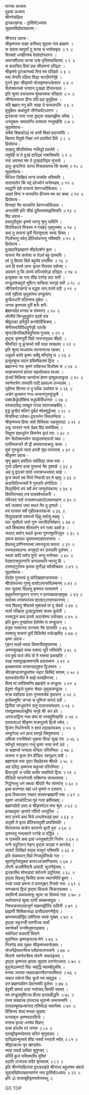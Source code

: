 मागचा अध्याय  
पुढचा अध्याय  
श्रीगर्गसंहिता  
द्वारकाखण्डः - द्वाविंशोऽध्यायः  
सुदामाविप्रोपाख्यानम् -  
  
श्रीनारद उवाच -  
श्रीकृष्णस्य सखा कश्चित् सुदामा नाम ब्राह्मणः ।  
स उवास स्वपुर्यां तु सत्या च भार्ययावृतः ॥ १ ॥  
विरक्तो धनहीनश्च वेदवेदांगपारगः ।  
समानशीलया पत्न्या चक्रे वृत्तिमयाचिताम् ॥ २ ॥  
स कदाचित् प्रियां प्राह सीदमानां दरिद्रतः ।  
श्रीकृष्णो द्वारकानाथो मित्रं मम पतिव्रते ॥ ३ ॥  
मया तेनापि पठिता विद्या सान्दीपनेर्गृहे ।  
पुनर्न दृष्टः श्रीकृष्णो भोजवृष्ण्यन्धकेश्वरः ॥ ४ ॥  
त्रैलोक्यनाथो भगवान् दुःखहा दीनवत्सलः ।  
इति श्रुत्वा वचस्तस्य शुष्कवक्त्रा पतिव्रता ॥ ५ ॥  
जीर्णवस्त्रधरा दीना पतिं प्राह बुभुक्षिता ।  
यदि ब्रह्मन् ननु हरिः सखा ते कमलापतिः ॥ ६ ॥  
बुभुक्षितः कथंभूतो जीर्णकर्पटधारणः ।  
द्वारकायां जना गत्वा दृष्ट्वा साक्षाच्छ्रीयः पतिम् ।  
धनयुक्ताः समायान्ति तस्मात्वं गन्तुमर्हसि ॥ ७ ॥  
सुदामोवाच -  
सर्वेषां शिक्षकोऽहं त्वं तस्मै शिक्षां प्रदास्यसि ।  
विप्रस्य विदुषो भिक्षा धनं प्रकथितं प्रिये ॥ ८ ॥  
प्रियोवाच -  
सखातु श्रीपतिर्यस्य नातिदूरे प्रवर्त्तते ।  
तमुपेहि स ते दुःखं दारिद्र्यं नाशयिष्यति ॥ ९ ॥  
गता अवस्था मम ते दुःखदारिद्र्य भुंजतोः ।  
दातुः कृपानिधेः कान्त मित्रतायाश्च किं फलम् ॥ १० ॥  
सुदामोवाच -  
विधिना लिखितं भाग्यं तत्तथैव भविष्यति ।  
यातायातेन किं भद्रे हरेर्ध्यानं करोम्यहम् ॥ ११ ॥  
यद्द्वारि देशे राजानो देवगन्धर्वकिन्नराः ।  
आज्ञां विना न यास्यन्ति दीनस्य मम का कथा ॥ १२ ॥  
प्रियोवाच -  
विनाज्ञां नैव यास्यन्ति देवगन्धर्वकिन्नराः ।  
अन्तर्यामी हरिः शीघ्रं दूतैस्त्वामाह्वयिष्यति ॥ १३ ॥  
विप्र उवाच -  
दयालुरीदृशः कृष्णो परन्तु श्रृणु भामिनि ।  
विपत्तिकाले मित्रस्य न गच्छेद् गृहमुत्तमम् ॥ १४ ॥  
कथं तु याचनां कुर्वे चिराद्दृष्ट्वा स्वकं प्रियम् ।  
निर्लोभात्तु भवेत् प्रीतिर्याचनात्तु गमिष्यति ॥ १५ ॥  
प्रियोवाच -  
दुःखदारिद्र्यहरणं श्रीहरेदर्शनं कुरु ।  
याचना नैव कर्तव्या स तेऽर्थं बहु दास्यति ।  
एवं तु प्रियया विप्रो बहुधैवं प्रभाषितः ॥ १६ ॥  
अयं हि परमो लाभः कृत्वा मित्रस्य दर्शनम् ।  
उपायनं तु किं दास्ये लज्जितोऽहं दरिद्रतः ॥ १७ ॥  
इत्युक्त्वा सा गता शीघ्रं परगेह तदा सती ।  
तण्डुलांश्चतुरो मुष्टिन् याचित्वा स्वगृहं ययौ ॥ १८ ॥  
जीर्णकर्पटखण्डे च बद्ध्वा तान् पतये ददौ ॥ १९ ॥  
ततो गृहीत्वा पृथुकांश्च तण्डुलान्  
     कुचैलधारी मलिनश्च दुर्बलः ।  
जगाम कृष्णस्य पुरीं शनैः शनै-  
     र्ब्रह्मण्यदेवं मनसा च संस्मरन् ॥ २० ॥  
सोत्तीर्य सिन्धुमुडुपेन ददर्श तत्र  
     श्रीद्वारकां हरिपुरिं कनकैर्विचित्राम् ।  
श्रेणीसभाविविधदुर्गगृहैः पताकैः  
     श्रृंगाटकैरतिबलैर्यदुभिश्च गुप्ताम् ॥ २१ ॥  
दृष्ट्वा कृष्णपुरीं विप्रो जनानापृछ्य श्रीहरेः ।  
श्रीमन्दिरं तु कुत्रास्ते सर्वे वदत साम्प्रतम् ॥ २२ ॥  
इति श्रुत्वा माधवस्य भवनानाञ्च रक्षकाः ।  
उचुस्ते वर्तते कृष्णः सर्वेषु मन्दिरेषु च ॥ २३ ॥  
इत्युपश्रुत्य सदनं प्रविश्यैकतमं द्विजः ।  
ब्रह्मानन्दं गतः कृष्णं पर्यंकस्थं विलोक्य च ॥ २४ ॥  
सखायमागतं ज्ञात्वा सहसोत्थाय माधवः ।  
दोर्भ्यां मिलित्वा चान्योन्यं प्रेम्णा ह्यश्रुकलाकुलः ॥ २५ ॥  
स्वर्णपात्रेण तस्यापि पादौ प्रक्ष्याल्य तज्जलम् ।  
गृहीत्वा शिरसा तं तु पर्यंक उपवेश्य च ॥ २६ ॥  
अर्चनं कृतवान् गन्ध-चन्दनागुरुकुंकुमैः ।  
पक्वान्नैर्धूपदीपैश्च मधुपर्कैर्विधानतः ॥ २७ ॥  
पश्चादावेद्य ताम्बूलं गाञ्च स्वागतमब्रवीत् ।  
वृद्धं कुचैलं मलिनं दुर्बलं श्वेतमूर्द्धजम् ॥ २८ ॥  
मित्रविन्दा पर्यचर-द्व्यजनेन स्मितान्विता ।  
श्रीकृष्णस्य प्रियाः सर्वा विस्मिता जहसुस्तदा ॥ २९ ॥  
उचुः परस्परं नार्यः प्रेक्ष्य विप्रं समर्चितम् ।  
भिक्षुणा ह्यवधूतेन किमनेन कृतं तपः ॥ ३० ॥  
येन त्रैलोक्यनाथेन सत्कृतश्चाग्रजो यथा ।  
एतस्मिन्नन्तरे तौ द्वौ कथयाञ्चक्रतुः कथाः ।  
पूर्वा गुरुकुले जाता हस्तौ गृह्य परस्परम् ॥ ३१ ॥  
श्रीकृष्ण उवाच -  
श्रृणु ब्रह्मन् प्रपठिता सर्वविद्या त्वया मया ।  
गुरवे दक्षिणां दत्वा पुनस्त्वं नैव दृश्यसे ॥ ३२ ॥  
अहं तु द्वारकां यातो जरासन्धभयात् सखे ।  
कुत्र स्थले तव विभो निवासो वद मे खलु ॥ ३३ ॥  
कदाचिदिन्धनार्थे वै गुरुदारैः प्रणोदिताः ।  
विद्यार्थिनो वयं सर्वे वनं जग्मुर्भयंकरम् ॥ ३४ ॥  
विपत्तिरभवत् तत्र वातवर्षभयंकरी ।  
रविरस्तं गतो रात्र्यामन्धकारोऽभवन्महान् ॥ ३५ ॥  
सर्वं जलमयं जातं स्थलं नैव तु दृश्यते ।  
वयं परस्परं सर्वे गृहीतकरपंकजा ॥ ३६ ॥  
विद्युत्प्रकाशे पश्यन्तो दिक्षु सर्वासु बभ्रमुः ।  
ततः सूर्योदये जाते गुरुः सान्दीपनिर्महान् ॥ ३७ ॥  
जले शिष्यांश्च शीतार्तान् वनं गत्वा ददर्श ह ।  
जलात् सर्वान् स्थले कृत्वा गुरुरश्रुपरिप्लुतः ॥ ३८ ॥  
उवाच बालका यूयमस्मदाज्ञापरायणाः ।  
प्रेष्ठस्तु प्राणिनामात्मा तमनादृत्य मत्पराः ॥ ३९ ॥  
तस्माद्‌भवद्‌भ्यः सन्तुष्टो वरं दास्यामि दुर्लभम् ।  
भवतां चापि सर्वत्र पूर्णाः सन्तु मनोरथाः ॥ ४० ॥  
वेदशास्त्रपुराणानि कण्ठस्थानि भवन्तु हि ।  
तस्माद्गुरोश्च कृपया पूर्णोऽहं सर्वसौख्यतः ॥ ४१ ॥  
सुदामोवाच -  
देवदेव गुरुस्त्वं तु कोटिब्रह्माण्डनायकः ।  
श्रीपतेस्तस्य गुरुषु वासोऽत्यन्तविडम्बनम् ॥ ४२ ॥  
ततः सुदामा विप्रस्तु कृष्णाय परमात्मने ।  
पृथुकाँस्तण्डुलान् राजन् न प्रायच्छदवाङ्मुखः ॥ ४३ ॥  
सर्वात्मा भगवांस्तस्य ज्ञात्वाऽऽगमनकारणम् ।  
नायं विप्रस्तु श्रीकामो मुक्त्यर्थं मां तु सेवते ॥ ४४ ॥  
भार्यां पतिव्रता दुःखाद्धनाशां चास्य कुर्वती ।  
तस्माद्धनं कथं दास्ये अदात्रोश्च तयोरहम् ॥ ४५ ॥  
इति ब्रुवन् पुनर्ज्ञात्वा हेतोर्मम स तण्डुलान् ।  
प्रगृह्य गतवानत्र लज्जया नैव दास्यति ॥ ४६ ॥  
तस्मात्तु याचनां कुर्वे विदित्वैवं वचोऽब्रवीत् ॥ ४७ ॥  
कृष्ण उवाच -  
गृहान् मदर्थे भवता किमानीतमुपायनम् ।  
अण्वप्युपाहृतं यच्च भक्त्या भूरि भविष्यति ॥ ४८ ॥  
पत्रं पुष्पं फलं तोयं यो मे भक्त्या प्रयच्छति ।  
तदहं भक्त्युपहृतमश्नामि प्रयतात्मनः ॥ ४९ ॥  
इत्थमाभाष्य भगवानदातुश्च द्विजन्मनः ।  
चीरखण्डात्तण्डुलांश्च जहार किमिदं स्वयम् ॥ ५० ॥  
एतत्त्वयोपनीतं मे सखे परमप्रीणनम् ।  
विश्वं मां तर्पयिष्यन्ति ब्रह्मन्नेते च तण्डुलाः ॥ ५१ ॥  
ईदृशा गोकुले भुक्ताः श्रेष्ठाः पृथुकतण्डुलाः ।  
मात्रा यशोदया दत्ताः पुनस्तान्नैव दृष्टवान् ॥ ५२ ॥  
इत्येकमुष्टि जग्ध्वा च भूमिजां सम्पदं ददौ ।  
द्वितीयां जग्धुमारेभे दातुं पातालसम्पदाम् ॥ ५३ ॥  
तावद्वक्षस्थलाच्छ्रीघं जगृहे श्रीः करं हरेः ।  
अपराधाद्विना नाथ कथं मां त्यक्तुमिच्छसि ॥ ५४ ॥  
एतावताऽलं श्रीकृष्ण शक्रतुल्यो द्विजो भवेत् ।  
द्विजेन निर्धनेनापि न ज्ञातं तद्‌रहस्यकम् ॥ ५५ ॥  
सम्पूर्णञ्च धनं प्राप्तं स्वगृहे विष्णुमायया ।  
उषित्वा रजनीमेकां भुक्त्वा पीत्वा सुखं गतः ॥ ५६ ॥  
श्वोभूते स्वगृहान् गन्तुं कृष्णं नत्वा मनो दधे ।  
स चाज्ञप्तो भगवता वन्दितः परिरम्भितः ॥ ५७ ॥  
याचना न कृता तेन व्रीडितः स्वगृहान् ययौ ।  
ब्रह्मण्यता मया दृष्टा विप्रदेवस्य श्रीपतेः ॥ ५८ ॥  
अहं दरिद्रः कृष्णस्य बाहुभ्यां परिरम्भितः ।  
प्रियाजुष्टे च पर्यंके भ्रातेव स्थापितो द्विजः ॥ ५९ ॥  
वीजितो व्यजनेनापि रुक्मिण्या सत्यभामया ।  
निर्द्धनस्तु धनं लब्ध्वा श्रीपतिं नैव संस्मरेत् ॥ ६० ॥  
इत्थं करुणया मह्यं धनं कृष्णो न दत्तवान् ।  
इत्थं विचारयन् गच्छन् संस्मरन्ब्राह्मणीं रुषा ॥ ६१ ॥  
गृहाण धनकोटिञ्च गृहं गत्वा ब्रवीम्यहम् ।  
ब्रह्मण्यदेवो दाता च श्रीकृष्णोऽयं मया श्रुतः ॥ ६२ ॥  
प्रत्यक्षदृष्टः कृपणो गर्वितो धनपूरितः ।  
शापं दास्ये कथं मित्रे धनलोभादहं वृथा ॥ ६३ ॥  
यादृशी मे कृता प्रीतिस्तादृशीं प्रापयिष्यति ।  
पितरावस्य कंसेन कारागरे कृतौ पुरा ॥ ६४ ॥  
कृष्णस्तु नन्दसदने परगेहे च वर्द्धितः ।  
स दास्यति कथं द्रव्यं धनयुक्तोऽपि निर्धनः ॥ ६५ ॥  
रत्नैः प्रपूरितान् गेहान् दृष्ट्वा वाञ्छां न कारयेत् ।  
ललाटे लिखितं यद्यन्न तन्न्यूनं भविष्यति ॥ ६६ ॥  
इति संकथयन् विप्रो निजपुर्यन्तिके गतः ।  
सुवर्णदुर्गसंयुक्तां कपाटध्वजमण्डिताम् ॥ ६७ ॥  
तोरणैः कलशैश्चित्रैः प्रासादैः सुजनैर्वृताम् ।  
द्वारकामिव शोभाढ्यां सर्वरत्नैः प्रपूरिताम् ॥ ६८ ॥  
दृष्ट्वा विप्रस्तु किमिदं कस्य स्थानमिति ब्रुवन् ।  
रथ्यां रथ्यां भ्रमन्तं तं प्रत्यगृह्णन् स्त्रियो नराः ॥ ६९ ॥  
नागच्छन्तं द्विजं दृष्ट्वा किंकर्यः किंकरास्तथा ।  
स्वामिन्यै कथयामासुः श्रुत्वा सा विस्मयं गता ॥ ७० ॥  
भर्तारमागतं श्रुत्वा पत्नी सम्भ्रमसंयुता ।  
निश्चक्रामालयात्तूर्णं साक्षाच्छ्रीरिव रूपिणी ॥ ७१ ॥  
ब्राह्मणी शिबिकारूढा दासीदासगणैर्वृता ।  
भ्रमन्तमग्रहीद्विप्रं दर्शयित्वा स्वकं मुखम् ॥ ७२ ॥  
दृष्ट्वा स्फुरन्तीं तरुणीञ्च भार्यां  
     स्वर्णाम्बरै रत्नविभूषणाढ्याम् ।  
यथेन्दिरां रूपवतीं विमाने  
     मुदान्वितः कृष्णकृपाञ्च मेने ॥ ७३ ॥  
निजगेहं तया युक्तः श्रीकृष्णभवनोपमम् ।  
भोजनैर्द्रव्यरत्नैश्च पर्यंकव्यजनासनैः ॥ ७४ ॥  
वितानैः स्वर्णपात्रैश्च तोरणैः समलंकृतम् ।  
दृष्ट्वा कृष्णस्य कृपया सुदामा तरुणोऽभवत् ॥ ७५ ॥  
बुभुजेऽलम्पटो विप्रः समृद्धिं स्वामहैतुकीम् ।  
मनसा जायया त्यक्ष्यञ्ज्ञानवैराग्यभक्तितः ॥ ७६ ॥  
चकार तर्कनां विप्रः कुतो मम समृद्धयः ।  
दत्त ब्रह्मण्यदेवेन देवानामपि दुर्लभाः ॥ ७७ ॥  
ईदृशीं सम्पदं दत्वा नावोचत् किमपि स्वयम् ।  
मम तण्डुलमुष्टिञ्च प्रीत्या प्रत्यग्रहीद्धरिः ॥ ७८ ॥  
तस्य सख्यञ्च दास्यञ्च भूयान्मे जन्मजन्मनि ।  
तत्पदाम्बुरुहध्यानात् तरिष्येऽहं भवार्णवम् ॥ ७९ ॥  
विचिन्त्य चेत्थं मनसा सुदामा  
     पत्न्यावृतः कृष्णपदारविन्दे ।  
मनश्च कृत्वा धनमेव विप्रान्  
     दत्वा हरेर्धाम परं जगाम ॥ ८० ॥  
एतच्छ्रीकृष्णदेवस्य चरितं श्रृणुयान्नरः ।  
दारिद्र्यान्मुच्यते शीघ्रं भक्तो भगवतो भवेत् ॥ ८१ ॥  
श्रीद्वारकाया नृप खण्डमेत-  
     न्मया तवाग्रे कथितं सुपुण्यम् ।  
कीर्तिं कुलं भक्तिमतीव मुक्तिं  
     ददाति राज्यञ्च सदैव शृण्वताम् ॥ ८२ ॥  
इति श्रीगर्गसंहितायां द्वारकाखंडे श्रीनारद बहुलाश्व संवादे  
सुदामविप्रोपाख्यानवर्णनं नाम द्वाविंशोऽध्यायः ॥ २२ ॥  
हरिः ॐ तत्सच्छ्रीकृष्णार्पणमस्तु ॥  
  
GO TOP
